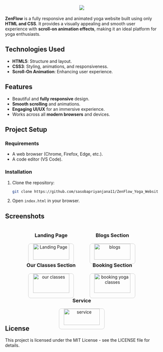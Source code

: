 <h1 align="center">
    <img src="https://readme-typing-svg.herokuapp.com/?font=Righteous&size=35&center=true&vCenter=true&width=1100&height=70&duration=4000&lines=ZenFlow+-+Responsive+Yoga+Website&color=819D86;" />
</h1>

**ZenFlow** is a fully responsive and animated yoga website built using only **HTML and CSS**. It provides a visually appealing and smooth user experience with **scroll-on animation effects**, making it an ideal platform for yoga enthusiasts.

## Technologies Used

- **HTML5**: Structure and layout.
- **CSS3**: Styling, animations, and responsiveness.
- **Scroll-On Animation**: Enhancing user experience.

## Features

- Beautiful and **fully responsive** design.
- **Smooth scrolling** and animations.
- **Engaging UI/UX** for an immersive experience.
- Works across all **modern browsers** and devices.

## Project Setup

### Requirements

- A web browser (Chrome, Firefox, Edge, etc.).
- A code editor (VS Code).

### Installation

1. Clone the repository:

   ```bash
   git clone https://github.com/sasobapriyanjana11/ZenFlow_Yoga_Website.git
   ```


2. Open `index.html` in your browser.

## Screenshots

<div style="display: flex; flex-wrap: wrap; justify-content: center; gap: 16px; text-align: center;">
  <div style="flex: 1 1 calc(40% - 16px); max-width: calc(40% - 16px);">
    <h3>Landing Page</h3>
    <img src="src/assets/screen-shots/Landing-page.png" alt="Landing Page" style="width: 80%; height: auto; border: 1px solid #ccc; border-radius: 8px;">
  </div>
  <div style="flex: 1 1 calc(40% - 16px); max-width: calc(40% - 16px);">
    <h3>Blogs Section</h3>
    <img src="src/assets/screen-shots/blogs-section.png" alt="blogs" style="width: 80%; height: auto; border: 1px solid #ccc; border-radius: 8px;">
  </div>
  <div style="flex: 1 1 calc(40% - 16px); max-width: calc(40% - 16px);">
    <h3>Our Classes Section</h3>
    <img src="src/assets/images/screen-shots/Our-classes.png" alt="our classes" style="width: 80%; height: auto; border: 1px solid #ccc; border-radius: 8px;">
  </div>
   <div style="flex: 1 1 calc(40% - 16px); max-width: calc(40% - 16px);">
    <h3>Booking Section</h3>
    <img src="src/assets/images/screen-shots/booking-section.png" alt="booking yoga classes" style="width: 80%; height: auto; border: 1px solid #ccc; border-radius: 8px;">
  </div>
   <div style="flex: 1 1 calc(40% - 16px); max-width: calc(40% - 16px);">
    <h3>Service</h3>
    <img src="src/assets/images/screen-shots/our-services.png" alt="service" style="width: 80%; height: auto; border: 1px solid #ccc; border-radius: 8px;">
  </div>
</div>

## License

This project is licensed under the MIT License - see the LICENSE file for details.

